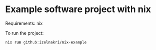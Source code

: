 # Example software project with nix

Requirements: nix

To run the project:

```sh
nix run github:izelnakri/nix-example
```
